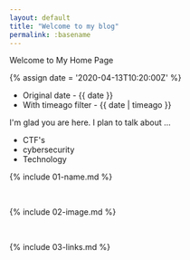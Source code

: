 ```yaml
---
layout: default
title: "Welcome to my blog"
permalink: :basename
---
```


Welcome to My Home Page

{% assign date = '2020-04-13T10:20:00Z' %}

- Original date - {{ date }}
- With timeago filter - {{ date | timeago }}

I'm glad you are here. I plan to talk about ...

- CTF's
- cybersecurity
- Technology

{% include 01-name.md %}

</br>

{% include 02-image.md %}

</br>

{% include 03-links.md %}